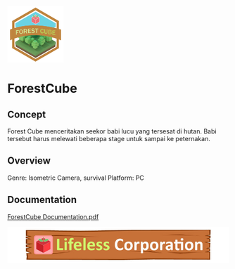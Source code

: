![Logo](/Etc/MainMenu_Logo.png?raw=true)
# ForestCube

## Concept
Forest Cube menceritakan seekor babi lucu yang tersesat di hutan. Babi tersebut harus
melewati beberapa stage untuk sampai ke peternakan.

## Overview
Genre: Isometric Camera, survival
Platform: PC

## Documentation
[ForestCube Documentation.pdf](/Documentation/ForestCube%20Documentation.pdf?raw=true)

![Logo](/Etc/lifeless_corp.jpg)
